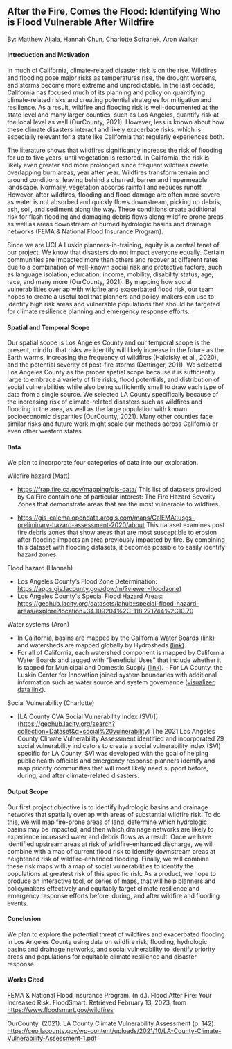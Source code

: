 ## After the Fire, Comes the Flood: Identifying Who is Flood Vulnerable After Wildfire
By: Matthew Aijala, Hannah Chun, Charlotte Sofranek, Aron Walker

#### Introduction and Motivation
In much of California, climate-related disaster risk is on the rise. Wildfires and flooding pose major risks as temperatures rise, the drought worsens, and storms become more extreme and unpredictable. In the last decade, California has focused much of its planning and policy on quantifying climate-related risks and creating potential strategies for mitigation and resilience. As a result, wildfire and flooding risk is well-documented at the state level and many larger counties, such as Los Angeles, quantify risk at the local level as well (OurCounty, 2021). However, less is known about how these climate disasters interact and likely exacerbate risks, which is especially relevant for a state like California that regularly experiences both. 

The literature shows that wildfires significantly increase the risk of flooding for up to five years, until vegetation is restored. In California, the risk is likely even greater and more prolonged since frequent wildfires create overlapping burn areas, year after year. Wildfires transform terrain and ground conditions, leaving behind a charred, barren and impermeable landscape. Normally, vegetation absorbs rainfall and reduces runoff. However, after wildfires, flooding and flood damage are often more severe as water is not absorbed and quickly flows downstream, picking up debris, ash, soil, and sediment along the way. These conditions create additional risk for flash flooding and damaging debris flows along wildfire prone areas as well as areas downstream of burned hydrologic basins and drainage networks (FEMA & National Flood Insurance Program).

Since we are UCLA Luskin planners-in-training, equity is a central tenet of our project. We know that disasters do not impact everyone equally. Certain communities are impacted more than others and recover at different rates due to a combination of well-known social risk and protective factors, such as language isolation, education, income, mobility, disability status, age, race, and many more (OurCounty, 2021). By mapping how social vulnerabilities overlap with wildfire and exacerbated flood risk, our team hopes to create a useful tool that planners and policy-makers can use to identify high risk areas and vulnerable populations that should be targeted for climate resilience planning and emergency response efforts.

#### Spatial and Temporal Scope
Our spatial scope is Los Angeles County and our temporal scope is the present, mindful that risks we identify will likely increase in the future as the Earth warms, increasing the frequency of wildfires (Halofsky et al., 2020), and the potential severity of post-fire storms (Dettinger, 2011). We selected Los Angeles County as the proper spatial scope because it is sufficiently large to embrace a variety of fire risks, flood potentials, and distribution of social vulnerabilities while also being sufficiently small to draw each type of data from a single source. We selected LA County specifically because of the increasing risk of climate-related disasters such as wildfires and flooding in the area, as well as the large population with known socioeconomic disparities (OurCounty, 2021). Many other counties face similar risks and future work might scale our methods across California or even other western states.

#### Data
We plan to incorporate four categories of data into our exploration.

Wildfire hazard (Matt)
  - https://frap.fire.ca.gov/mapping/gis-data/ This list of datasets provided by CalFire contain one of particular interest: The Fire Hazard Severity Zones that demonstrate areas that are the most vulnerable to wildfires. 
  
- https://gis-calema.opendata.arcgis.com/maps/CalEMA::usgs-preliminary-hazard-assessment-2020/about This dataset examines post fire debris zones that show areas that are most susceptible to erosion after flooding impacts an area previously impacted by fire. By combining this dataset with flooding datasets, it becomes possible to easily identify hazard zones.

Flood hazard (Hannah) 
  - Los Angeles County’s Flood Zone Determination: https://apps.gis.lacounty.gov/dpw/m/?viewer=floodzone)
  - Los Angeles County's Special Flood Hazard Areas: https://geohub.lacity.org/datasets/lahub::special-flood-hazard-areas/explore?location=34.109204%2C-118.271744%2C10.70 

Water systems (Aron) 
- In California, basins are mapped by the California Water Boards [(link)](https://gis.data.ca.gov/datasets/fbba842bf134497c9d611ad506ec48cc/explore) and watersheds are mapped globally by Hydrosheds [(link)](https://www.hydrosheds.org/). 
- For all of California, each watershed component is mapped by California Water Boards and tagged with “Beneficial Uses” that include whether it is tapped for Municipal and Domestic Supply [(link)](https://gispublic.waterboards.ca.gov/portal/apps/webappviewer/index.html?id=116f7daa9c4d4103afda1257be82eb16). - For LA County, the Luskin Center for Innovation joined system boundaries with additional information such as water source and system governance ([visualizer](https://innovation.luskin.ucla.edu/los-angeles-county-water-governance-mapping-tool/), [data link](https://github.com/LCIWaterProjects/Water-System-Data)). 

 Social Vulnerability (Charlotte) 
- [LA County CVA Social Vulnerability Index (SVI)]](https://geohub.lacity.org/search?collection=Dataset&q=social%20vulnerability)
The 2021 Los Angeles County Climate Vulnerability Assessment identified and incorporated 29 social vulnerability indicators to create a social vulnerability index (SVI) specific for LA County. SVI was developed with the goal of helping public health officials and emergency response planners identify and map priority communities that will most likely need support before, during, and after climate-related disasters.

#### Output Scope
Our first project objective is to identify hydrologic basins and drainage networks that spatially overlap with areas of substantial wildfire risk. To do this, we will map fire-prone areas of land, determine which hydrologic basins may be impacted, and then which drainage networks are likely to experience increased water and debris flows as a result. Once we have identified upstream areas at risk of wildfire-enhanced discharge, we will combine with a map of current flood risk to identify downstream areas at heightened risk of wildfire-enhanced flooding. Finally, we will combine these risk maps with a map of social vulnerabilities to identify the populations at greatest risk of this specific risk. As a product, we hope to produce an interactive tool, or series of maps, that will help planners and policymakers effectively and equitably target climate resilience and emergency response efforts before, during, and after wildfire and flooding events.

#### Conclusion
We plan to explore the potential threat of wildfires and exacerbated flooding in Los Angeles County using data on wildfire risk, flooding, hydrologic basins and drainage networks, and social vulnerability to identify priority areas and populations for equitable climate resilience and disaster response.

#### Works Cited
FEMA & National Flood Insurance Program. (n.d.). Flood After Fire: Your Increased Risk. FloodSmart. Retrieved February 13, 2023, from https://www.floodsmart.gov/wildfires

OurCounty. (2021). LA County Climate Vulnerability Assessment (p. 142). https://ceo.lacounty.gov/wp-content/uploads/2021/10/LA-County-Climate-Vulnerability-Assessment-1.pdf

